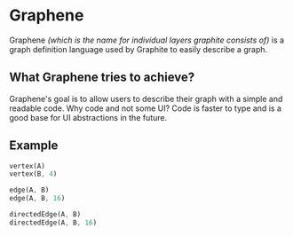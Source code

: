 # Graphene

Graphene _(which is the name for individual layers graphite consists of)_ is a graph definition language used by Graphite to easily describe a graph.

## What Graphene tries to achieve?

Graphene's goal is to allow users to describe their graph with a simple and readable code. Why code and not some UI? Code is faster to type and is a good base for UI abstractions in the future.

## Example

```rust
vertex(A)
vertex(B, 4)

edge(A, B)
edge(A, B, 16)

directedEdge(A, B)
directedEdge(A, B, 16)
```

